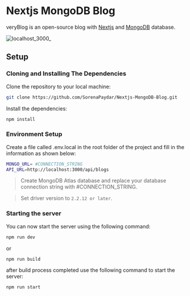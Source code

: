 # Nextjs MongoDB Blog
veryBlog is an open-source blog with [Nextjs](https://nextjs.org) and [MongoDB](https://www.mongodb.com) database.

![localhost_3000_](https://user-images.githubusercontent.com/76770827/162028213-a3892802-7e5e-4d10-be51-7136f8298b27.png)

## Setup
### Cloning and Installing The Dependencies

Clone the repository to your local machine:

```bash
git clone https://github.com/SorenaPaydar/Nextjs-MongoDB-Blog.git
```
Install the dependencies:
```bash
npm install 
```

### Environment Setup

Create a file called .env.local in the root folder of the project and fill in the information as shown below:
```bash
MONGO_URL= #CONNECTION_STRING
API_URL=http://localhost:3000/api/blogs
```
> Create MongoDB Atlas database and replace your database connection string with #CONNECTION_STRING.

> Set driver version to `2.2.12 or later`.

### Starting the server

You can now start the server using the following command:
```bash
npm run dev
```
or
```bash
npm run build
```
after build process completed use the following command to start the server:
```bash 
npm run start
```
